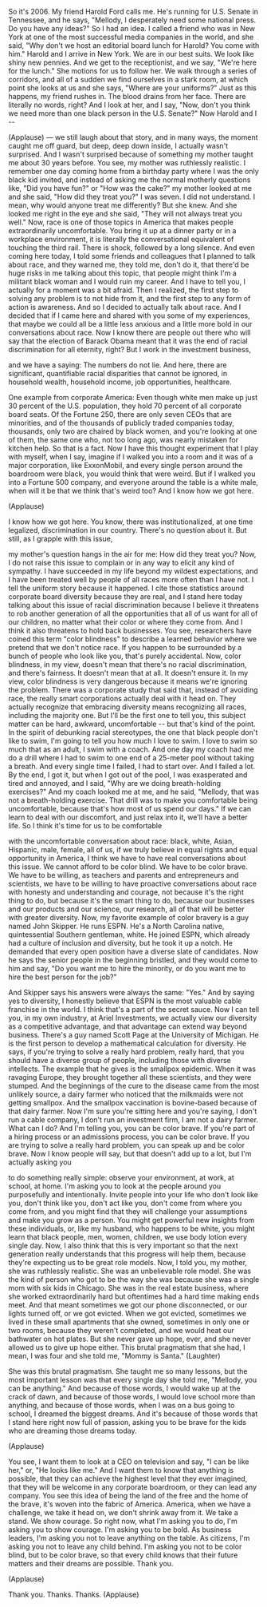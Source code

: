 
So it&#39;s 2006.
My friend Harold Ford calls me.
He&#39;s running for U.S. Senate in Tennessee,
and he says, &quot;Mellody, I desperately need some national press. Do you have any ideas?&quot;
So I had an idea. I called a friend
who was in New York
at one of the most successful
media companies in the world,
and she said, &quot;Why don&#39;t we host
an editorial board lunch for Harold?
You come with him.&quot;
Harold and I arrive in New York.
We are in our best suits.
We look like shiny new pennies.
And we get to the receptionist, and we say,
&quot;We&#39;re here for the lunch.&quot;
She motions for us to follow her.
We walk through a series of corridors,
and all of a sudden we find ourselves
in a stark room,
at which point she looks at us and she says,
&quot;Where are your uniforms?&quot;
Just as this happens,
my friend rushes in.
The blood drains from her face.
There are literally no words, right?
And I look at her, and I say,
&quot;Now, don&#39;t you think we need
more than one black person in the U.S. Senate?&quot;
Now Harold and I --

(Applause)
 —
we still laugh about that story,
and in many ways, the moment caught me off guard,
but deep, deep down inside,
I actually wasn&#39;t surprised.
And I wasn&#39;t surprised because of something
my mother taught me about 30 years before.
You see, my mother was ruthlessly realistic.
I remember one day coming
home from a birthday party
where I was the only black kid invited,
and instead of asking me the
normal motherly questions
like, &quot;Did you have fun?&quot; or &quot;How was the cake?&quot;
my mother looked at me and she said,
&quot;How did they treat you?&quot;
I was seven. I did not understand.
I mean, why would anyone treat me differently?
But she knew.
And she looked me right in the eye and she said,
&quot;They will not always treat you well.&quot;
Now, race is one of those topics in America
that makes people extraordinarily uncomfortable.
You bring it up at a dinner party
or in a workplace environment,
it is literally the conversational equivalent
of touching the third rail.
There is shock,
followed by a long silence.
And even coming here today,
I told some friends and colleagues
that I planned to talk about race,
and they warned me, they told me, don&#39;t do it,
that there&#39;d be huge risks
in me talking about this topic,
that people might think I&#39;m a militant black woman
and I would ruin my career.
And I have to tell you,
I actually for a moment was a bit afraid.
Then I realized,
the first step to solving any problem
is to not hide from it,
and the first step to any form of action
is awareness.
And so I decided to actually talk about race.
And I decided that if I came
here and shared with you
some of my experiences,
that maybe we could all be a little less anxious
and a little more bold
in our conversations about race.
Now I know there are people out there who will say
that the election of Barack Obama meant
that it was the end of racial discrimination
for all eternity, right?
But I work in the investment business,

and we have a saying:
The numbers do not lie.
And here, there are significant,
quantifiable racial disparities
that cannot be ignored,
in household wealth, household income,
job opportunities, healthcare.

One example from corporate America:
Even though white men
make up just 30 percent of the U.S. population,
they hold 70 percent of all corporate board seats.
Of the Fortune 250,
there are only seven CEOs that are minorities,
and of the thousands of publicly
traded companies today, thousands,
only two are chaired by black women,
and you&#39;re looking at one of them,
the same one who, not too long ago,
was nearly mistaken for kitchen help.
So that is a fact.
Now I have this thought experiment
that I play with myself, when I say,
imagine if I walked you into a room
and it was of a major corporation, like ExxonMobil,
and every single person around
the boardroom were black,
you would think that were weird.
But if I walked you into a Fortune 500 company,
and everyone around the table is a white male,
when will it be that we think that&#39;s weird too?
And I know how we got here.

(Applause)

I know how we got here.
You know, there was institutionalized,
at one time legalized, discrimination in our country.
There&#39;s no question about it.
But still, as I grapple with this issue,

my mother&#39;s question hangs in the air for me:
How did they treat you?
Now, I do not raise this issue to complain
or in any way to elicit any kind of sympathy.
I have succeeded in my life
beyond my wildest expectations,
and I have been treated well by people of all races
more often than I have not.
I tell the uniform story because it happened.
I cite those statistics around
corporate board diversity
because they are real,
and I stand here today
talking about this issue of racial discrimination
because I believe it threatens to rob
another generation of all the opportunities
that all of us want for all of our children,
no matter what their color
or where they come from.
And I think it also threatens to hold back businesses.
You see, researchers have coined this term
&quot;color blindness&quot;
to describe a learned behavior where we pretend
that we don&#39;t notice race.
If you happen to be surrounded by a bunch of people
who look like you, that&#39;s purely accidental.
Now, color blindness, in my view,
doesn&#39;t mean that there&#39;s no racial discrimination,
and there&#39;s fairness.
It doesn&#39;t mean that at all. It doesn&#39;t ensure it.
In my view, color blindness is very dangerous
because it means we&#39;re ignoring the problem.
There was a corporate study that said that,
instead of avoiding race,
the really smart corporations
actually deal with it head on.
They actually recognize that embracing diversity
means recognizing all races,
including the majority one.
But I&#39;ll be the first one to tell you,
this subject matter can be hard,
awkward, uncomfortable -- but that&#39;s kind of the point.
In the spirit of debunking racial stereotypes,
the one that black people don&#39;t like to swim,
I&#39;m going to tell you how much I love to swim.
I love to swim so much
that as an adult, I swim with a coach.
And one day my coach had me do a drill
where I had to swim to one end of a 25-meter pool
without taking a breath.
And every single time I failed,
I had to start over.
And I failed a lot.
By the end, I got it, but when I got out of the pool,
I was exasperated and tired and annoyed,
and I said, &quot;Why are we doing
breath-holding exercises?&quot;
And my coach looked me
at me, and he said, &quot;Mellody,
that was not a breath-holding exercise.
That drill was to make you comfortable
being uncomfortable,
because that&#39;s how most of us spend our days.&quot;
If we can learn to deal with our discomfort,
and just relax into it,
we&#39;ll have a better life.
So I think it&#39;s time for us to be comfortable

with the uncomfortable conversation about race:
black, white, Asian, Hispanic,
male, female, all of us,
if we truly believe in equal rights
and equal opportunity in America,
I think we have to have real conversations
about this issue.
We cannot afford to be color blind.
We have to be color brave.
We have to be willing, as teachers and parents
and entrepreneurs and scientists,
we have to be willing to have
proactive conversations about race
with honesty and understanding and courage,
not because it&#39;s the right thing to do,
but because it&#39;s the smart thing to do,
because our businesses and our products
and our science, our research,
all of that will be better with greater diversity.
Now, my favorite example of color bravery
is a guy named John Skipper.
He runs ESPN.
He&#39;s a North Carolina native,
quintessential Southern gentleman, white.
He joined ESPN, which already had a culture
of inclusion and diversity, but he took it up a notch.
He demanded that every open position
have a diverse slate of candidates.
Now he says the senior people
in the beginning bristled,
and they would come to him and say,
&quot;Do you want me to hire the minority,
or do you want me to hire
the best person for the job?&quot;

And Skipper says his answers were always the same:
&quot;Yes.&quot;
And by saying yes to diversity,
I honestly believe that ESPN
is the most valuable cable franchise in the world.
I think that&#39;s a part of the secret sauce.
Now I can tell you, in my own industry,
at Ariel Investments, we actually view our diversity
as a competitive advantage,
and that advantage can extend
way beyond business.
There&#39;s a guy named Scott Page
at the University of Michigan.
He is the first person to develop
a mathematical calculation for diversity.
He says, if you&#39;re trying to
solve a really hard problem,
really hard,
that you should have a diverse group of people,
including those with diverse intellects.
The example that he gives is the smallpox epidemic.
When it was ravaging Europe,
they brought together all these scientists,
and they were stumped.
And the beginnings of the cure to the disease
came from the most unlikely source,
a dairy farmer who noticed that the milkmaids
were not getting smallpox.
And the smallpox vaccination is bovine-based
because of that dairy farmer.
Now I&#39;m sure you&#39;re sitting here and you&#39;re saying,
I don&#39;t run a cable company,
I don&#39;t run an investment firm,
I am not a dairy farmer.
What can I do?
And I&#39;m telling you, you can be color brave.
If you&#39;re part of a hiring process
or an admissions process,
you can be color brave.
If you are trying to solve a really hard problem,
you can speak up and be color brave.
Now I know people will say,
but that doesn&#39;t add up to a lot,
but I&#39;m actually asking you

to do something really simple:
observe your environment,
at work, at school, at home.
I&#39;m asking you to look at the people around you
purposefully and intentionally.
Invite people into your life
who don&#39;t look like you, don&#39;t think like you,
don&#39;t act like you,
don&#39;t come from where you come from,
and you might find that they
will challenge your assumptions
and make you grow as a person.
You might get powerful new insights
from these individuals,
or, like my husband, who happens to be white,
you might learn that black people,
men, women, children,
we use body lotion every single day.
Now, I also think that this is very important
so that the next generation really understands
that this progress will help them,
because they&#39;re expecting
us to be great role models.
Now, I told you, my mother,
she was ruthlessly realistic.
She was an unbelievable role model.
She was the kind of person
who got to be the way she was
because she was a single mom
with six kids in Chicago.
She was in the real estate business,
where she worked extraordinarily hard
but oftentimes had a hard time making ends meet.
And that meant sometimes we got
our phone disconnected,
or our lights turned off,
or we got evicted.
When we got evicted, sometimes we lived
in these small apartments that she owned,
sometimes in only one or two rooms,
because they weren&#39;t completed,
and we would heat our bathwater on hot plates.
But she never gave up hope, ever,
and she never allowed us to give up hope either.
This brutal pragmatism that she had,
I mean, I was four and she told me,
&quot;Mommy is Santa.&quot; 
(Laughter)

She was this brutal pragmatism.
She taught me so many lessons,
but the most important lesson
was that every single day she told me,
&quot;Mellody, you can be anything.&quot;
And because of those words,
I would wake up at the crack of dawn,
and because of those words,
I would love school more than anything,
and because of those words, when I was on a bus
going to school, I dreamed the biggest dreams.
And it&#39;s because of those words
that I stand here right now
full of passion,
asking you to be brave for the kids
who are dreaming those dreams today.

(Applause)

You see, I want them to look at a CEO on television
and say, &quot;I can be like her,&quot;
or, &quot;He looks like me.&quot;
And I want them to know
that anything is possible,
that they can achieve the highest level
that they ever imagined,
that they will be welcome
in any corporate boardroom,
or they can lead any company.
You see this idea of being the land
of the free and the home of the brave,
it&#39;s woven into the fabric of America.
America, when we have a challenge,
we take it head on, we don&#39;t shrink away from it.
We take a stand. We show courage.
So right now, what I&#39;m asking you to do,
I&#39;m asking you to show courage.
I&#39;m asking you to be bold.
As business leaders, I&#39;m asking you
not to leave anything on the table.
As citizens, I&#39;m asking you
not to leave any child behind.
I&#39;m asking you not to be color blind,
but to be color brave,
so that every child knows that their future matters
and their dreams are possible.
Thank you.

(Applause)

Thank you. Thanks. Thanks. 
(Applause)

